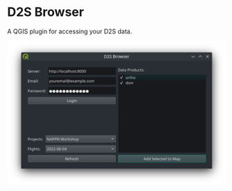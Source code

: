 # D2S Browser

A QGIS plugin for accessing your D2S data.

![D2S Browser UI Layout](/assets/images/ui_layout.png)

